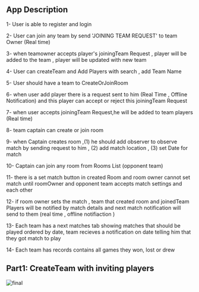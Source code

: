 ## App Description

1- User is able to register and login

2- User can join any team by send 'JOINING TEAM REQUEST' to team Owner (Real time)

3- when teamowner accepts player's joiningTeam Request , player will be added to the team , player will be updated with new team

4- User can createTeam and Add Players with search , add Team Name

5- User should have a team to CreateOrJoinRoom 

6- when user add player there is a request sent to him (Real Time , Offline Notification) and this player can accept or reject this joiningTeam Request

7- when user accepts joiningTeam Request,he will be added to team players (Real time)

8- team captain can create or join room

9- when Captain creates room ,(1) he should add observer to observe match by sending request to him  , (2) add match location , (3) set Date for match 

10- Captain can join any room from Rooms List (opponent team)

11- there is a set match button in created Room and room owner cannot set match until roomOwner and opponent team accepts match settings and each other 

12- if room owner sets the match , team that created room and joinedTeam Players will be notified by match details  and next match notification will send to them (real time , offline notifiaction )

13- Each team has a next matches tab showing matches that should be played  ordered by date, team recieves a notification on date telling him that they got match to play

14- Each team has records contains all games they won, lost or drew

## Part1: CreateTeam with inviting players

![final](https://user-images.githubusercontent.com/13554490/42344015-42fe825e-809b-11e8-84ea-e96c2b8e310e.gif)
